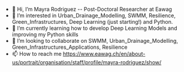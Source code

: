 - 👋 Hi, I’m Mayra Rodriguez -- Post-Doctoral Researcher at Eawag
- 👀 I’m interested in Urban_Drainage_Modelling, SWMM, Resilience, Green_Infrastructures, Deep Learning (just starting!) and Python. 
- 🌱 I’m currently learning how to develop Deep Learning Models and improving my Python skills
- 💞️ I’m looking to collaborate on SWMM, Urban_Drainage_Modelling, Green_Infrastructures_Applications, Resilience
- 📫 How to reach me https://www.eawag.ch/en/about-us/portrait/organisation/staff/profile/mayra-rodriguez/show/

<!---
mr60/mr60 is a ✨ special ✨ repository because its `README.md` (this file) appears on your GitHub profile.
You can click the Preview link to take a look at your changes.
--->
